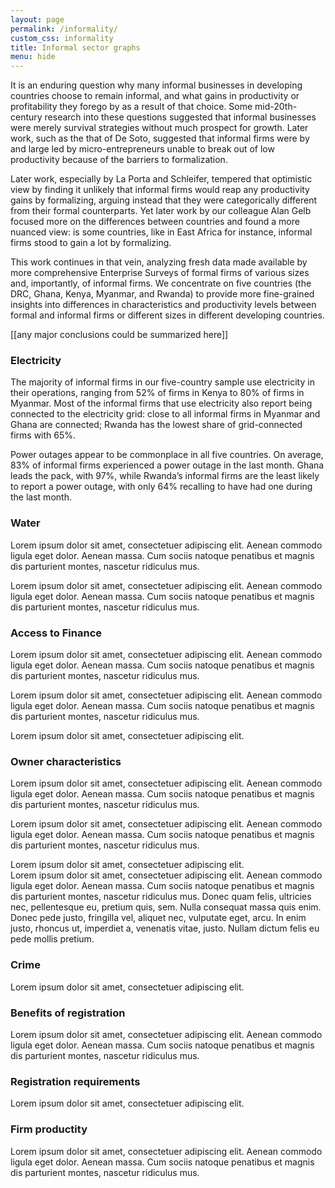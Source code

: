 ```yaml
---
layout: page
permalink: /informality/
custom_css: informality
title: Informal sector graphs
menu: hide
---
```


It is an enduring question why many informal businesses in developing countries choose to remain informal, and what gains in productivity or profitability they forego by as a result of that choice. Some mid-20th-century research into these questions suggested that informal businesses were merely survival strategies without much prospect for growth. Later work, such as the that of De Soto, suggested that informal firms were by and large led by micro-entrepreneurs unable to break out of low productivity because of the barriers to formalization.

Later work, especially by La Porta and Schleifer, tempered that optimistic view by finding it unlikely that informal firms would reap any productivity gains by formalizing, arguing instead that they were categorically different from their formal counterparts. Yet later work by our colleague Alan Gelb focused more on the differences between countries and found a more nuanced view: is some countries, like in East Africa for instance, informal firms stood to gain a lot by formalizing.

This work continues in that vein, analyzing fresh data made available by more comprehensive Enterprise Surveys of formal firms of various sizes and, importantly, of informal firms. We concentrate on five countries (the DRC, Ghana, Kenya, Myanmar, and Rwanda) to provide more fine-grained insights into differences in characteristics and productivity levels between formal and informal firms or different sizes in different developing countries.

[[any major conclusions could be summarized here]]
<div id="nav-buttons"></div>

### Electricity

The majority of informal firms in our five-country sample use electricity in their operations, ranging from 52% of firms in Kenya to 80% of firms in Myanmar. Most of the informal firms that use electricity also report being connected to the electricity grid: close to all informal firms in Myanmar and Ghana are connected; Rwanda has the lowest share of grid-connected firms with 65%.


<!-- use electricity, grid connection, informal only -->
<div id="chart-17"></div>

<!-- generator -->
<div id="chart-0"></div>

Power outages appear to be commonplace in all five countries. On average, 83% of informal firms experienced a power outage in the last month. Ghana leads the pack, with 97%, while Rwanda’s informal firms are the least likely to report a power outage, with only 64% recalling to have had one during the last month.

<!-- number of outages per month -->
<div id="chart-1"></div>

<!-- duration of outages per month -->
<div id="chart-18"></div>

### Water
Lorem ipsum dolor sit amet, consectetuer adipiscing elit. Aenean commodo ligula eget dolor. Aenean massa. Cum sociis natoque penatibus et magnis dis parturient montes, nascetur ridiculus mus.

<!-- uses water -->
<div id="chart-19"></div>

<!-- water incidents -->
<div id="chart-20"></div>

Lorem ipsum dolor sit amet, consectetuer adipiscing elit. Aenean commodo ligula eget dolor. Aenean massa. Cum sociis natoque penatibus et magnis dis parturient montes, nascetur ridiculus mus.

### Access to Finance
Lorem ipsum dolor sit amet, consectetuer adipiscing elit. Aenean commodo ligula eget dolor. Aenean massa. Cum sociis natoque penatibus et magnis dis parturient montes, nascetur ridiculus mus.
<!-- access to finance -->
<div id="chart-2"></div>

Lorem ipsum dolor sit amet, consectetuer adipiscing elit. Aenean commodo ligula eget dolor. Aenean massa. Cum sociis natoque penatibus et magnis dis parturient montes, nascetur ridiculus mus.

Lorem ipsum dolor sit amet, consectetuer adipiscing elit.

### Owner characteristics 
Lorem ipsum dolor sit amet, consectetuer adipiscing elit. Aenean commodo ligula eget dolor. Aenean massa. Cum sociis natoque penatibus et magnis dis parturient montes, nascetur ridiculus mus.
<div id="chart-3"></div>

Lorem ipsum dolor sit amet, consectetuer adipiscing elit. Aenean commodo ligula eget dolor. Aenean massa. Cum sociis natoque penatibus et magnis dis parturient montes, nascetur ridiculus mus.

<div id="chart-4"></div>
Lorem ipsum dolor sit amet, consectetuer adipiscing elit.
<div id="chart-5"></div>
Lorem ipsum dolor sit amet, consectetuer adipiscing elit. Aenean commodo ligula eget dolor. Aenean massa. Cum sociis natoque penatibus et magnis dis parturient montes, nascetur ridiculus mus. Donec quam felis, ultricies nec, pellentesque eu, pretium quis, sem. Nulla consequat massa quis enim. Donec pede justo, fringilla vel, aliquet nec, vulputate eget, arcu. In enim justo, rhoncus ut, imperdiet a, venenatis vitae, justo. Nullam dictum felis eu pede mollis pretium.
<div id="chart-6"></div>

### Crime
Lorem ipsum dolor sit amet, consectetuer adipiscing elit.
<!-- crime bar-->
<div id="chart-7"></div>

<!-- crime severity-->
<div id="chart-21"></div>

<div id="chart-22"></div>

### Benefits of registration

Lorem ipsum dolor sit amet, consectetuer adipiscing elit. Aenean commodo ligula eget dolor. Aenean massa. Cum sociis natoque penatibus et magnis dis parturient montes, nascetur ridiculus mus.

<!-- regis benefits (thru receipts) bar-->
<div id="chart-8"></div>

<!-- regis benefits (time to register) column-->

### Registration requirements
Lorem ipsum dolor sit amet, consectetuer adipiscing elit.
<div id="chart-9"></div>



<!-- regist requirments day bar-->
<div id="chart-10"></div>

<!-- regist requirments procedures bar-->
<div id="chart-11"></div>

<!-- regist requirments cost percent bar-->
<div id="chart-12"></div>

<!-- regist requirments cost total bar-->
<div id="chart-13"></div>

<!-- regist requirments cap percent bar-->
<div id="chart-14"></div>

<!-- regist requirments cap total bar-->
<div id="chart-15"></div>

### Firm productity
Lorem ipsum dolor sit amet, consectetuer adipiscing elit. Aenean commodo ligula eget dolor. Aenean massa. Cum sociis natoque penatibus et magnis dis parturient montes, nascetur ridiculus mus.
<!-- productivity column-->
<div id="chart-16"></div>

<!-- scripts for D3, D3-tip, and the visualizations -->
<script src="https://cdnjs.cloudflare.com/ajax/libs/d3/4.4.1/d3.min.js"></script>
<script src="{{ site.baseurl }}/informality/js/d3-tip.js"></script>
<script src="{{ site.baseurl }}/informality/js/scripts.js"></script>
<!--<script src="{{ site.baseurl }}/informality/js/scripts-2.js"></script> -->
